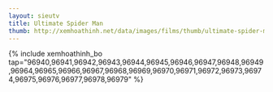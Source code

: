 ```yaml
---
layout: sieutv
title: Ultimate Spider Man
thumb: http://xemhoathinh.net/data/images/films/thumb/ultimate-spider-man-ultimate-spider-man-2012.jpg
---
```

{% include xemhoathinh_bo tap="96940,96941,96942,96943,96944,96945,96946,96947,96948,96949,96964,96965,96966,96967,96968,96969,96970,96971,96972,96973,96974,96975,96976,96977,96978,96979" %} 
